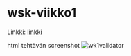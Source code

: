 ﻿# wsk-viikko1

Linkki:
[linkki](https://users.metropolia.fi/~teemueka/wsk1/viikko1/)

html tehtävän screenshot
![wk1validator](https://github.com/teemueka/wsk-viikko1/assets/122282513/f23b472b-5c79-45c6-a206-e35be0fcdb2c)
